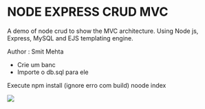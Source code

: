 # NODE EXPRESS CRUD MVC
A demo of node crud to show the MVC architecture.
Using Node js, Express, MySQL and EJS templating engine.

Author : Smit Mehta

- Crie um banc
- Importe o db.sql para ele

Execute
npm install (ignore erro com build)
noode index


![]('img/mvc3.png')
